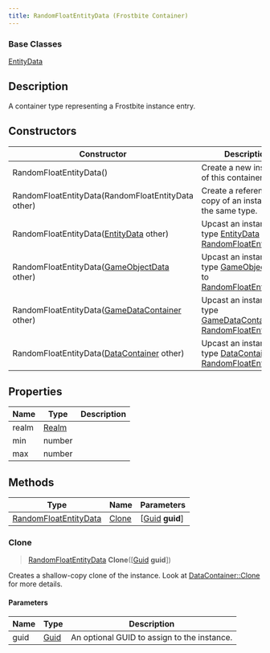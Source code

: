 ```yaml
---
title: RandomFloatEntityData (Frostbite Container)
---
```

### Base Classes

[EntityData](EntityData)

## Description

A container type representing a Frostbite instance entry.

## Constructors

| Constructor                                                                      | Description                                                                                                                       |
| -------------------------------------------------------------------------------- | --------------------------------------------------------------------------------------------------------------------------------- |
| RandomFloatEntityData()                                                          | Create a new instance of this container type.                                                                                     |
| RandomFloatEntityData(RandomFloatEntityData other)                               | Create a reference copy of an instance of the same type.                                                                          |
| RandomFloatEntityData([EntityData](EntityData) other)                            | Upcast an instance of type [EntityData](EntityData) to [RandomFloatEntityData](RandomFloatEntityData).                            |
| RandomFloatEntityData([GameObjectData](GameObjectData) other)                    | Upcast an instance of type [GameObjectData](GameObjectData) to [RandomFloatEntityData](RandomFloatEntityData).                    |
| RandomFloatEntityData([GameDataContainer](GameDataContainer) other)              | Upcast an instance of type [GameDataContainer](GameDataContainer) to [RandomFloatEntityData](RandomFloatEntityData).              |
| RandomFloatEntityData([DataContainer](/vext/ref/cls/shr/datacontainer) other) | Upcast an instance of type [DataContainer](/vext/ref/cls/shr/datacontainer) to [RandomFloatEntityData](RandomFloatEntityData). |

## Properties

| Name  | Type           | Description |
| ----- | -------------- | ----------- |
| realm | [Realm](Realm) |             |
| min   | number         |             |
| max   | number         |             |

## Methods

| Type                                           | Name            | Parameters                                     |
| ---------------------------------------------- | --------------- | ---------------------------------------------- |
| [RandomFloatEntityData](RandomFloatEntityData) | [Clone](#clone) | \[[Guid](/vext/ref/cls/shr/guid) **guid**\] |

### Clone

> [RandomFloatEntityData](RandomFloatEntityData) **Clone**(\[[Guid](/vext/ref/cls/shr/guid) **guid**\])

Creates a shallow-copy clone of the instance. Look at [DataContainer::Clone](/vext/ref/cls/shr/datacontainer#clone) for more details.

#### Parameters

| Name | Type         | Description                                 |
| ---- | ------------ | ------------------------------------------- |
| guid | [Guid](Guid) | An optional GUID to assign to the instance. |
